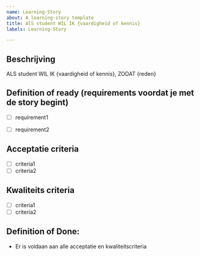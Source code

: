 ```yaml
---
name: Learning-Story
about: A learning-story template
title: AlS student WIL IK {vaardigheid of kennis}
labels: Learning-Story

---
```

## Beschrijving
ALS student WIL IK {vaardigheid of kennis}, ZODAT {reden}

## Definition of ready (requirements voordat je met de story begint)
- [ ] requirement1
- [ ] requirement2


## Acceptatie criteria
- [ ] criteria1
- [ ] criteria2

## Kwaliteits criteria
- [ ] criteria1
- [ ] criteria2

## Definition of Done:
- Er is voldaan aan alle acceptatie en kwaliteitscriteria